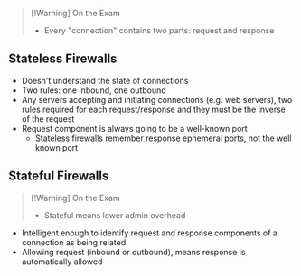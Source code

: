 >[!Warning] On the Exam
> - Every "connection" contains two parts: request and response

## Stateless Firewalls

- Doesn't understand the state of connections
- Two rules: one inbound, one outbound
- Any servers accepting and initiating connections (e.g. web servers), two rules required for each request/response and they must be the inverse of the request
- Request component is always going to be a well-known port
	- Stateless firewalls remember response ephemeral ports, not the well known port

## Stateful Firewalls

>[!Warning] On the Exam
> - Stateful means lower admin overhead

- Intelligent enough to identify request and response components of a connection as being related
- Allowing request (inbound or outbound), means response is automatically allowed